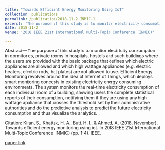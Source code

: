 ```yaml
---
title: "Towards Efficient Energy Monitoring Using IoT"
collection: publications
permalink: /publication/2018-11-2-INMIC-1
excerpt: 'The purpose of this study is to monitor electricity consumption in dormitories, private rooms in hospitals, hostels...'
date: 2018-11-2
venue: '2018 IEEE 21st International Multi-Topic Conference (INMIC)'

---
```

Abstract— The purpose of this study is to monitor electricity
consumption in dormitories, private rooms in hospitals, hostels
and such buildings where the users are provided with the basic
package that defines which electric appliances are allowed and
which high wattage appliances (e.g. electric heaters, electric rods,
hot plates) are not allowed to use. Efficient Energy Monitoring
revolves around the idea of Internet of Things, which deploys
smart monitoring concepts in existing electricity energy
consuming environments. The system monitors the real-time
electricity consumption of each individual room of a building,
showing users the complete statistical reports of their
consumption, notifying them if they are using any high wattage
appliance that crosses the threshold set by their administrative
authorities and do the predictive analysis to predict the future
electricity consumption and thus visualize the analytics. .

Citation: Kiran, S., Khattak, H. A., Butt, H. I., & Ahmed, A. (2018, November). Towards efficient energy monitoring using iot. In 2018 IEEE 21st International Multi-Topic Conference (INMIC) (pp. 1-4). IEEE.


[paper link](https://samiakiran.github.io/files/TEEMUI.pdf)
